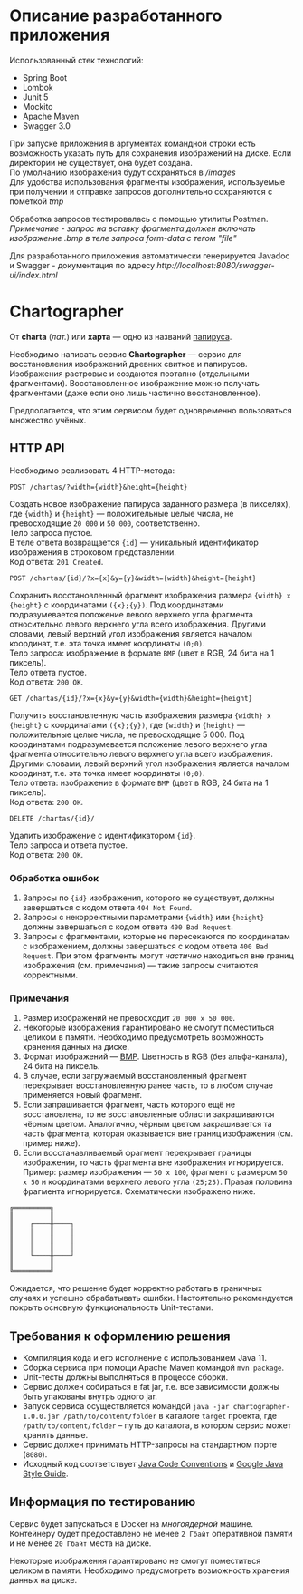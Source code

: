 # Описание разработанного приложения

Использованный стек технологий:  
* Spring Boot
* Lombok
* Junit 5
* Mockito
* Apache Maven
* Swagger 3.0

При запуске приложения в аргументах командной строки есть возможность указать путь для сохранения изображений на диске. Если директории не существует, она будет создана.  
По умолчанию изображения будут сохраняться в */images*  
Для удобства использования фрагменты изображения, используемые при получении и отправке запросов дополнительно сохраняются с пометкой *tmp*  

Обработка запросов тестировалась с помощью утилиты Postman.  
*Примечание - запрос на вставку фрагмента должен включать изображение .bmp в теле запроса form-data с тегом "file"*

Для разработанного приложения автоматически генерируется Javadoc и Swagger - документация по адресу *http://localhost:8080/swagger-ui/index.html*
# Chartographer

От **charta** (*лат.*) или **харта** — одно из названий [папируса](https://ru.wikipedia.org/wiki/Папирус).

Необходимо написать сервис **Chartographer** — сервис для восстановления изображений древних свитков и папирусов.
Изображения растровые и создаются поэтапно (отдельными фрагментами).
Восстановленное изображение можно получать фрагментами (даже если оно лишь частично восстановленное).

Предполагается, что этим сервисом будет одновременно пользоваться множество учёных.
## HTTP API

Необходимо реализовать 4 HTTP-метода:

```
POST /chartas/?width={width}&height={height}
```
Создать новое изображение папируса заданного размера (в пикселях),
где `{width}` и `{height}` — положительные целые числа, не превосходящие `20 000` и `50 000`, соответственно.  
Тело запроса пустое.  
В теле ответа возвращается `{id}` — уникальный идентификатор изображения в строковом представлении.  
Код ответа: `201 Created`.

```
POST /chartas/{id}/?x={x}&y={y}&width={width}&height={height}
```
Сохранить восстановленный фрагмент изображения размера `{width} x {height}` с координатами `({x};{y})`.
Под координатами подразумевается положение левого верхнего угла фрагмента относительно левого верхнего угла всего изображения.
Другими словами, левый верхний угол изображения является началом координат, т.е. эта точка имеет координаты `(0;0)`.  
Тело запроса: изображение в формате `BMP` (цвет в RGB, 24 бита на 1 пиксель).  
Тело ответа пустое.  
Код ответа: `200 OK`.

```
GET /chartas/{id}/?x={x}&y={y}&width={width}&height={height}
```
Получить восстановленную часть изображения размера `{width} x {height}` с координатами `({x};{y})`,
где `{width}` и `{height}` — положительные целые числа, не превосходящие 5 000.
Под координатами подразумевается положение левого верхнего угла фрагмента относительно левого верхнего угла всего изображения.
Другими словами, левый верхний угол изображения является началом координат, т.е. эта точка имеет координаты `(0;0)`.  
Тело ответа: изображение в формате `BMP` (цвет в RGB, 24 бита на 1 пиксель).  
Код ответа: `200 OK`.

```
DELETE /chartas/{id}/
```
Удалить изображение с идентификатором `{id}`.  
Тело запроса и ответа пустое.  
Код ответа: `200 OK`.

### Обработка ошибок

1. Запросы по `{id}` изображения, которого не существует, должны завершаться с кодом ответа `404 Not Found`.
2. Запросы с некорректными параметрами `{width}` или `{height}` должны завершаться с кодом ответа `400 Bad Request`.
3. Запросы с фрагментами, которые не пересекаются по координатам с изображением, должны завершаться с кодом ответа `400 Bad Request`.
При этом фрагменты могут *частично* находиться вне границ изображения (см. примечания) — такие запросы считаются корректными.

### Примечания

1. Размер изображений не превосходит `20 000 x 50 000`.
2. Некоторые изображения гарантировано не смогут поместиться целиком в памяти.
Необходимо предусмотреть возможность хранения данных на диске.
3. Формат изображений — [BMP](https://ru.wikipedia.org/wiki/BMP). Цветность в RGB (без альфа-канала), 24 бита на пиксель.
4. В случае, если загружаемый восстановленный фрагмент перекрывает восстановленную ранее часть, то в любом случае применяется новый фрагмент.
5. Если запрашивается фрагмент, часть которого ещё не восстановлена, то не восстановленные области закрашиваются чёрным цветом.
Аналогично, чёрным цветом закрашивается та часть фрагмента, которая оказывается вне границ изображения (см. пример ниже).
6. Если восстанавливаемый фрагмент перекрывает границы изображения, то часть фрагмента вне изображения игнорируется.
Пример: размер изображения — `50 x 100`, фрагмент с размером `50 x 50` и координатами верхнего левого угла `(25;25)`.
Правая половина фрагмента игнорируется. Схематически изображено ниже.
 
```
╔═════════╗
║         ║
║    ┌────╫────┐
║    │    ║    │
║    │    ║    │
║    │    ║    │
║    └────╫────┘
║         ║
╚═════════╝
```

Ожидается, что решение будет корректно работать в граничных случаях и успешно обрабатывать ошибки.
Настоятельно рекомендуется покрыть основную функциональность Unit-тестами.

## Требования к оформлению решения
- Компиляция кода и его исполнение c использованием Java 11.
- Сборка сервиса при помощи Apache Maven командой `mvn package`.
- Unit-тесты должны выполняться в процессе сборки.
- Сервис должен собираться в fat jar, т.е. все зависимости должны быть упакованы внутрь одного jar.
- Запуск сервиса осуществляется командой `java -jar chartographer-1.0.0.jar /path/to/content/folder` в каталоге `target` проекта,
где `/path/to/content/folder` – путь до каталога, в котором сервис может хранить данные.
- Сервис должен принимать HTTP-запросы на стандартном порте (`8080`).
- Исходный код соответствует [Java Code Conventions](https://www.oracle.com/technetwork/java/codeconventions-150003.pdf)
и [Google Java Style Guide](https://google.github.io/styleguide/javaguide.html).

## Информация по тестированию
Сервис будет запускаться в Docker на *многоядерной* машине.
Контейнеру будет предоставлено не менее `2 Гбайт` оперативной памяти и не менее `20 Гбайт` места на диске.

Некоторые изображения гарантировано не смогут поместиться целиком в памяти.
Необходимо предусмотреть возможность хранения данных на диске.